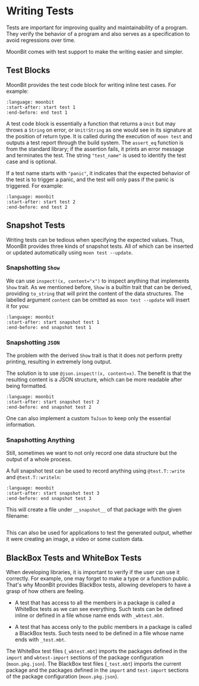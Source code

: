 # Writing Tests

Tests are important for improving quality and maintainability of a program. They verify the behavior of a program and also serves as a specification to avoid regressions over time.

MoonBit comes with test support to make the writing easier and simpler.

## Test Blocks

MoonBit provides the test code block for writing inline test cases. For example:

```{literalinclude} /sources/language/src/test/top.mbt
:language: moonbit
:start-after: start test 1
:end-before: end test 1
```

A test code block is essentially a function that returns a `Unit` but may throws a `String` on error, or `Unit!String` as one would see in its signature at the position of return type. It is called during the execution of `moon test` and outputs a test report through the build system. The `assert_eq` function is from the standard library; if the assertion fails, it prints an error message and terminates the test. The string `"test_name"` is used to identify the test case and is optional. 

If a test name starts with `"panic"`, it indicates that the expected behavior of the test is to trigger a panic, and the test will only pass if the panic is triggered. For example:

```{literalinclude} /sources/language/src/test/top.mbt
:language: moonbit
:start-after: start test 2
:end-before: end test 2
```

## Snapshot Tests

Writing tests can be tedious when specifying the expected values. Thus, MoonBit provides three kinds of snapshot tests.
All of which can be inserted or updated automatically using `moon test --update`.

### Snapshotting `Show`

We can use `inspect!(x, content="x")` to inspect anything that implements `Show` trait. 
As we mentioned before, `Show` is a builtin trait that can be derived, providing `to_string` that will print the content of the data structures. 
The labelled argument `content` can be omitted as `moon test --update` will insert it for you:

```{literalinclude} /sources/language/src/test/top.mbt
:language: moonbit
:start-after: start snapshot test 1
:end-before: end snapshot test 1
```

### Snapshotting `JSON`

The problem with the derived `Show` trait is that it does not perform pretty printing, resulting in extremely long output.

The solution is to use `@json.inspect!(x, content=x)`. The benefit is that the resulting content is a JSON structure, which can be more readable after being formatted.

```{literalinclude} /sources/language/src/test/top.mbt
:language: moonbit
:start-after: start snapshot test 2
:end-before: end snapshot test 2
```

One can also implement a custom `ToJson` to keep only the essential information.

### Snapshotting Anything

Still, sometimes we want to not only record one data structure but the output of a whole process.

A full snapshot test can be used to record anything using `@test.T::write` and `@test.T::writeln`:

```{literalinclude} /sources/language/src/test/top.mbt
:language: moonbit
:start-after: start snapshot test 3
:end-before: end snapshot test 3
```

This will create a file under `__snapshot__` of that package with the given filename:

```{literalinclude} /sources/language/src/test/__snapshot__/record_anything.txt
```

This can also be used for applications to test the generated output, whether it were creating an image, a video or some custom data.

## BlackBox Tests and WhiteBox Tests

When developing libraries, it is important to verify if the user can use it correctly. For example, one may forget to make a type or a function public. That's why MoonBit provides BlackBox tests, allowing developers to have a grasp of how others are feeling.

- A test that has access to all the members in a package is called a WhiteBox tests as we can see everything. Such tests can be defined inline or defined in a file whose name ends with `_wbtest.mbt`.

- A test that has access only to the public members in a package is called a BlackBox tests. Such tests need to be defined in a file whose name ends with `_test.mbt`.

The WhiteBox test files (`_wbtest.mbt`) imports the packages defined in the `import` and `wbtest-import` sections of the package configuration (`moon.pkg.json`). 
The BlackBox test files (`_test.mbt`) imports the current package and the packages defined in the `import` and `test-import` sections of the package configuration (`moon.pkg.json`).